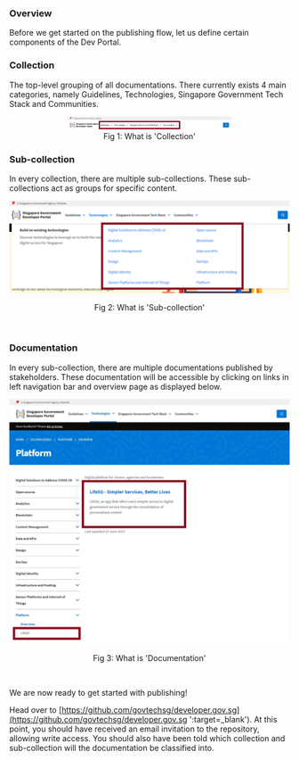 ### Overview

Before we get started on the publishing flow, let us define certain components of the Dev Portal.

### Collection

The top-level grouping of all documentations. There currently exists 4 main categories, namely Guidelines, Technologies, 
Singapore Government Tech Stack and Communities.

<figure style="text-align: center">
  <img
    src="/assets/img/page-creation-collection.png" width="70%" height="70%" 
    alt="Fig 1: What is 'Collection'"
  />
  <figcaption>Fig 1: What is 'Collection'</figcaption>
</figure>

### Sub-collection

In every collection, there are multiple sub-collections. These sub-collections act as groups for specific content.

![Fig 2: What is 'Sub-collection'](../assets/img/page-creation-sub-collection.png)
<p align="center">Fig 2: What is 'Sub-collection'</p><br />

### Documentation

In every sub-collection, there are multiple documentations published by stakeholders. These documentation will be accessible by clicking on links in
left navigation bar and overview page as displayed below.

![Fig 3: What is 'Documentation'](../assets/img/page-creation-documentation.png)
<p align="center">Fig 3: What is 'Documentation'</p><br />

We are now ready to get started with publishing!

Head over to [https://github.com/govtechsg/developer.gov.sg](https://github.com/govtechsg/developer.gov.sg ':target=_blank'). At this point, you should have received an 
email invitation to the repository, allowing write access. You should also have been told which collection and sub-collection will the documentation be classified into.
